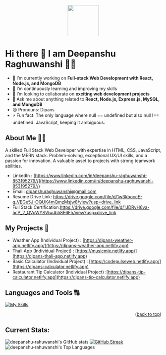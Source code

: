 <div id="header" align="center">
  <img src="https://media.giphy.com/media/M9gbBd9nbDrOTu1Mqx/giphy.gif" width="100"/>
</div>

# Hi there 👋 I am Deepanshu Raghuwanshi 👨‍💻

- 🔭 I’m currently working on **Full-stack Web Development with React, Node.js, and MongoDB**
- 🌱 I’m continuously learning and improving my skills
- 👯 I’m looking to collaborate on **exciting web development projects**
- 💬 Ask me about anything related to **React, Node.js, Express.js, MySQL, and MongoDB**
- 😄 Pronouns: Dipans
- ⚡ Fun fact: The only language where null == undefined but also null !== undefined. JavaScript, keeping it ambiguous.

## About Me 🙋‍♂️
A skilled Full Stack Web Developer with expertise in HTML, CSS, JavaScript, and the MERN stack. Problem-solving, exceptional UX/UI skills, and a passion for innovation. A valuable asset to projects with strong teamwork abilities.

- LinkedIn : [https://www.linkedin.com/in/deepanshu-raghuwanshi-853195279//](https://www.linkedin.com/in/deepanshu-raghuwanshi-853195279//) 
- Email: dipanshuraghuwanshi@gmail.com
- Resume Drive Link: https://drive.google.com/file/d/1w3kboccE-q_VEGe5J-OQUK4mQmzMsjw8/view?usp=drive_link
- Full Stack Certification:https://drive.google.com/file/d/1JDRvH6va-5cP_2_QVoWYSVlwJbh8F6Fh/view?usp=drive_link


## My Projects 📑
- Weather App (Individual Project) : [https://dipans-weather-app.netlify.app/](https://dipans-weather-app.netlify.app)
- Thali App (Individual Project) : [https://musicmix.netlify.app/](https://dipans-thali-app.netlify.app)
- Basic Calculator (Individual Project) : [https://codepulseweb.netlify.app/](https://dipans-calculator.netlify.app)
- Restaurant Tip Calculator (Individual Project) :[https://dipans-tip-calculator.netlify.app](https://dipans-tip-calculator.netlify.app)



## Languages and Tools 🔠

[![My Skills](https://skillicons.dev/icons?i=mui,github,html,css,javascript,react,redux,typescript,nodejs,express,mongodb,mysql,git,postman,figma,bootstrap,vscode&theme=light)](https://skillicons.dev)
<p align="right">(<a href="#readme-top">back to top</a>)</p>


## Current Stats: 
![deepanshu-rahuwanshi's GitHub stats](https://github-readme-stats.vercel.app/api?username=Deepanshu-Raghuwanshi&show_icons=true&theme=radical)
[![GitHub Streak](https://streak-stats.demolab.com/?user=Deepanshu-Raghuwanshi)](https://git.io/streak-stats)
![deepanshu-rahuwanshi's Top Languages](https://github-readme-stats.vercel.app/api/top-langs/?username=Deepanshu-Raghuwanshi&theme=transparent&show_icons=true&hide_border=false&layout=compact)
